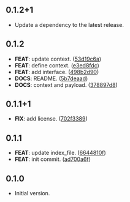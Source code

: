 ## 0.1.2+1

 - Update a dependency to the latest release.

## 0.1.2

 - **FEAT**: update context. ([53d19c6a](https://github.com/dart-action/tools/commit/53d19c6aa71a638ef2dffcbbd2f40ea40824191e))
 - **FEAT**: define context. ([e3ed8fdc](https://github.com/dart-action/tools/commit/e3ed8fdc802c125d63f095ae1dee11bc68a1c7ba))
 - **FEAT**: add interface. ([498b2d90](https://github.com/dart-action/tools/commit/498b2d902bd013cecaf573e85fca08101429cdba))
 - **DOCS**: README. ([5b7deaad](https://github.com/dart-action/tools/commit/5b7deaad9ab9bd6db5ed66c53bd72b69361ec215))
 - **DOCS**: context and payload. ([378897d8](https://github.com/dart-action/tools/commit/378897d8350bab82f3a0b2fa3ec4d72dff47339e))

## 0.1.1+1

 - **FIX**: add license. ([702f3389](https://github.com/dart-action/tools/commit/702f3389775aec5a5329278716a3394a081fdbf9))

## 0.1.1

 - **FEAT**: update index_file. ([6644810f](https://github.com/dart-action/tools/commit/6644810f46a0e79d4aaf65d16393dfd990b7dd7d))
 - **FEAT**: init commit. ([ad700a6f](https://github.com/dart-action/tools/commit/ad700a6f0325ae8fba15d82814569d6f38b0c6c8))

## 0.1.0

- Initial version.
